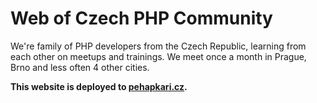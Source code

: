 # Web of Czech PHP Community

We're family of PHP developers from the Czech Republic, learning from each other on meetups and trainings.
We meet once a month in Prague, Brno and less often 4 other cities.

**This website is deployed to [pehapkari.cz](https://pehapkari.cz/).**
